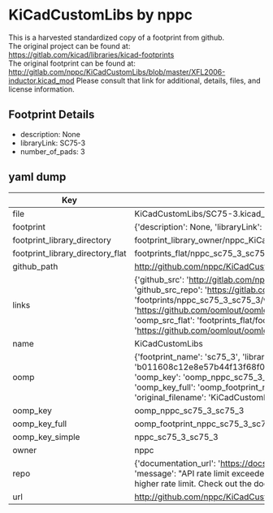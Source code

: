# KiCadCustomLibs by nppc  
This is a harvested standardized copy of a footprint from github.  
The original project can be found at:  
https://gitlab.com/kicad/libraries/kicad-footprints  
The original footprint can be found at:
http://gitlab.com/nppc/KiCadCustomLibs/blob/master/XFL2006-inductor.kicad_mod
Please consult that link for additional, details, files, and license information.  
## Footprint Details
* description: None  
* libraryLink: SC75-3  
* number_of_pads: 3  
## yaml dump  
| Key | Value |  
| --- | --- |  
| file | KiCadCustomLibs/SC75-3.kicad_mod |  
| footprint | {'description': None, 'libraryLink': 'SC75-3', 'number_of_pads': 3} |  
| footprint_library_directory | footprint_library_owner/nppc_KiCadCustomLibs |  
| footprint_library_directory_flat | footprints_flat/nppc_sc75_3_sc75_3/working |  
| github_path | http://github.com/nppc/KiCadCustomLibs/blob/master/SC75-3.kicad_mod |  
| links | {'github_src': 'http://gitlab.com/nppc/KiCadCustomLibs/blob/master/XFL2006-inductor.kicad_mod', 'github_src_repo': 'https://gitlab.com/kicad/libraries/kicad-footprints', 'oomp_bot': 'footprints/nppc_sc75_3_sc75_3/working', 'oomp_bot_github': 'https://github.com/oomlout/oomlout_oomp_footprint_bot/tree/main/footprints/nppc_sc75_3_sc75_3/working', 'oomp_src_flat': 'footprints_flat/footprints_flat/nppc_sc75_3_sc75_3/working', 'oomp_src_flat_github': 'https://github.com/oomlout/oomlout_oomp_footprint_src/tree/main/footprints_flat/nppc_sc75_3_sc75_3/working'} |  
| name | KiCadCustomLibs |  
| oomp | {'footprint_name': 'sc75_3', 'library_name': 'sc75_3_kicad_mod', 'md5': 'b011608c12e8e57b44f13f68f04dd591', 'md5_10': 'b011608c12', 'md5_5': 'b0116', 'md5_6': 'b01160', 'oomp_key': 'oomp_nppc_sc75_3_sc75_3', 'oomp_key_extra': 'oomp_footprint_nppc_sc75_3_sc75_3', 'oomp_key_full': 'oomp_footprint_nppc_sc75_3_sc75_3_b01160', 'oomp_key_simple': 'nppc_sc75_3_sc75_3', 'original_filename': 'KiCadCustomLibs/SC75-3.kicad_mod', 'owner_name': 'nppc'} |  
| oomp_key | oomp_nppc_sc75_3_sc75_3 |  
| oomp_key_full | oomp_footprint_nppc_sc75_3_sc75_3 |  
| oomp_key_simple | nppc_sc75_3_sc75_3 |  
| owner | nppc |  
| repo | {'documentation_url': 'https://docs.github.com/rest/overview/resources-in-the-rest-api#rate-limiting', 'message': "API rate limit exceeded for 84.66.173.59. (But here's the good news: Authenticated requests get a higher rate limit. Check out the documentation for more details.)"} |  
| url | http://github.com/nppc/KiCadCustomLibs |  

